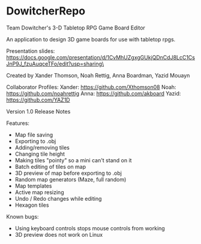 # DowitcherRepo
Team Dowitcher's 3-D Tabletop RPG Game Board Editor

An application to design 3D game boards for use with tabletop rpgs. 

Presentation slides: https://docs.google.com/presentation/d/1CvMhUZgxgGUkjQDnCdJ8LcC1CsJnP9J_fzuAuqceTFo/edit?usp=sharing\

Created by Xander Thomson, Noah Rettig, Anna Boardman, Yazid Mouayn

Collaborator Profiles: 
Xander: https://github.com/Xthomson08 
Noah: https://github.com/noahrettig 
Anna: https://github.com/akboard
Yazid: https://github.com/YAZ1D

Version 1.0 Release Notes

Features: 
 - Map file saving
 - Exporting to .obj
 - Adding/removing tiles
 - Changing tile height
 - Making tiles "pointy" so a mini can't stand on it
 - Batch editing of tiles on map
 - 3D preview of map before exporting to .obj
 - Random map generators (Maze, full random)
 - Map templates
 - Active map resizing
 - Undo / Redo changes while editing
 - Hexagon tiles

Known bugs:
 - Using keyboard controls stops mouse controls from working
 - 3D preview does not work on Linux
